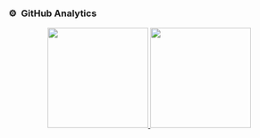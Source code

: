 ### ⚙️ &nbsp;GitHub Analytics

<p align="center">
<a href="https://github.com/eulogioqt">
  <img height="180em" src="https://github-readme-stats-eight-theta.vercel.app/api?username=eulogioqt&show_icons=true&theme=algolia&include_all_commits=true&count_private=true"/>
  <img height="180em" src="https://github-readme-stats-eight-theta.vercel.app/api/top-langs/?username=eulogioqt&layout=compact&langs_count=8&theme=algolia"/>
</a>
</p>
